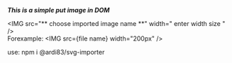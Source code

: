 ***This is a simple put image in  DOM***

\<IMG src="** choose imported image name **" width=" enter width size " />\
Forexample: \<IMG src={file name} width="200px" />

use: npm i @ardi83/svg-importer
